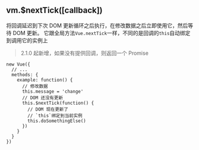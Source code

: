 ## vm.$nextTick([callback])

将回调延迟到下次 DOM 更新循环之后执行，在修改数据之后立即使用它，然后等待 DOM 更新。
它跟全局方法`Vue.nextTick`一样，不同的是回调的`this`自动绑定到调用它的实例上

> 2.1.0 起新增，如果没有提供回调，则返回一个 Promise

```
new Vue({
  // ...
  methods: {
    example: function() {
      // 修改数据
      this.message = 'change'
      // DOM 还没有更新
      this.$nextTick(function() {
        // DOM 现在更新了
        // `this`绑定到当前实例
        this.doSomethingElse()
      })
    }
  }
})
```
